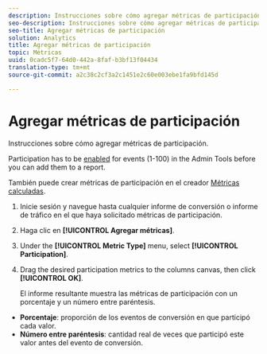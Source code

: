 ```yaml
---
description: Instrucciones sobre cómo agregar métricas de participación.
seo-description: Instrucciones sobre cómo agregar métricas de participación.
seo-title: Agregar métricas de participación
solution: Analytics
title: Agregar métricas de participación
topic: Métricas
uuid: 0cadc5f7-64d0-442a-8faf-b3bf13f04434
translation-type: tm+mt
source-git-commit: a2c38c2cf3a2c1451e2c60e003ebe1fa9bfd145d

---
```



# Agregar métricas de participación

Instrucciones sobre cómo agregar métricas de participación.

Participation has to be [enabled](../../../components/c-variables/c-metrics/metrics-participation.md#concept_8E6B39106A244CB49E055150B291B477) for events (1-100) in the Admin Tools before you can add them to a report.

También puede crear métricas de participación en el creador [Métricas calculadas](https://marketing.adobe.com/resources/help/en_US/analytics/calcmetrics/participation_metric.html).

1. Inicie sesión y navegue hasta cualquier informe de conversión o informe de tráfico en el que haya solicitado métricas de participación.
1. Haga clic en **[!UICONTROL Agregar métricas]**.
1. Under the **[!UICONTROL Metric Type]** menu, select **[!UICONTROL Participation]**.
1. Drag the desired participation metrics to the columns canvas, then click **[!UICONTROL OK]**.

   El informe resultante muestra las métricas de participación con un porcentaje y un número entre paréntesis.

* **Porcentaje**: proporción de los eventos de conversión en que participó cada valor.
* **Número entre paréntesis**: cantidad real de veces que participó este valor antes del evento de conversión.


